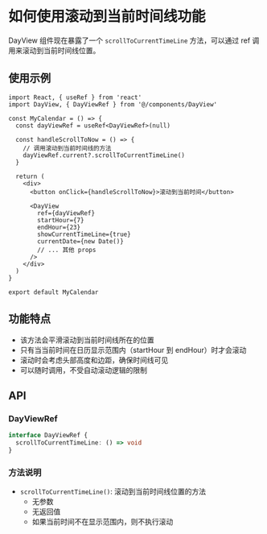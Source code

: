 # 如何使用滚动到当前时间线功能

DayView 组件现在暴露了一个 `scrollToCurrentTimeLine` 方法，可以通过 ref 调用来滚动到当前时间线位置。

## 使用示例

```tsx
import React, { useRef } from 'react'
import DayView, { DayViewRef } from '@/components/DayView'

const MyCalendar = () => {
  const dayViewRef = useRef<DayViewRef>(null)

  const handleScrollToNow = () => {
    // 调用滚动到当前时间线的方法
    dayViewRef.current?.scrollToCurrentTimeLine()
  }

  return (
    <div>
      <button onClick={handleScrollToNow}>滚动到当前时间</button>

      <DayView
        ref={dayViewRef}
        startHour={7}
        endHour={23}
        showCurrentTimeLine={true}
        currentDate={new Date()}
        // ... 其他 props
      />
    </div>
  )
}

export default MyCalendar
```

## 功能特点

- 该方法会平滑滚动到当前时间线所在的位置
- 只有当当前时间在日历显示范围内（startHour 到 endHour）时才会滚动
- 滚动时会考虑头部高度和边距，确保时间线可见
- 可以随时调用，不受自动滚动逻辑的限制

## API

### DayViewRef

```typescript
interface DayViewRef {
  scrollToCurrentTimeLine: () => void
}
```

### 方法说明

- `scrollToCurrentTimeLine()`: 滚动到当前时间线位置的方法
  - 无参数
  - 无返回值
  - 如果当前时间不在显示范围内，则不执行滚动
